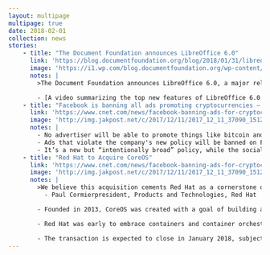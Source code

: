 ```yaml
---
layout: multipage
multipage: true
date: 2018-02-01
collection: news
stories:
    - title: "The Document Foundation announces LibreOffice 6.0"
      link: 'https://blog.documentfoundation.org/blog/2018/01/31/libreoffice-6/'
      image: 'https://i1.wp.com/blog.documentfoundation.org/wp-content/uploads/2018/01/lo60icon.png?resize=150%2C150&ssl=1'
      notes: |
        >The Document Foundation announces LibreOffice 6.0, a major release and a dramatically improved free office suite, which celebrates the 7th anniversary of the availability of the very first version of LibreOffice. 

        - [A video summarizing the top new features of LibreOffice 6.0 is available on YouTube](https://www.youtube.com/watch?v=YHBve8v13VY)
    - title: "Facebook is banning all ads promoting cryptocurrencies — including bitcoin and ICOs"
      link: 'https://www.cnet.com/news/facebook-banning-ads-for-cryptocurrencies-and-icos/'
      image: 'http://img.jakpost.net/c/2017/12/11/2017_12_11_37090_1512956980._large.jpg'
      notes: |
        - No advertiser will be able to promote things like bitcoin and other cryptocurrencies, initial coin offerings - ICOs for short - or binary options.
        - Ads that violate the company's new policy will be banned on Facebook's core app
        - It’s a new but “intentionally broad” policy, while the social network figures out how to better deal with scams.
    - title: "Red Hat to Acquire CoreOS"
      link: 'https://www.cnet.com/news/facebook-banning-ads-for-cryptocurrencies-and-icos/'
      image: 'http://img.jakpost.net/c/2017/12/11/2017_12_11_37090_1512956980._large.jpg'
      notes: |
        >We believe this acquisition cements Red Hat as a cornerstone of hybrid cloud and modern app deployments.
          - Paul Cormierpresident, Products and Technologies, Red Hat

        - Founded in 2013, CoreOS was created with a goal of building and delivering infrastructure for organizations of all sizes that mirrored that of large-scale software companies, automatically updating and patching servers and helping to solve pain points like downtime, security and resilience.

        - Red Hat was early to embrace containers and container orchestration and has contributed deeply to related open source communities, including Kubernetes, where it is the second-leading contributor behind only Google.

        - The transaction is expected to close in January 2018, subject to customary closing conditions.
---
```

